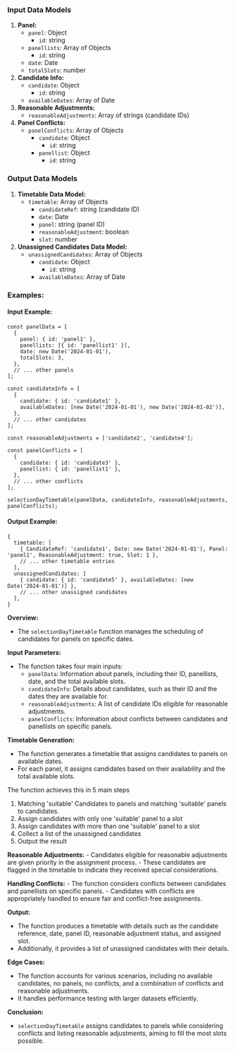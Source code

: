 ### Input Data Models

1.  **Panel:**
    -   `panel`: Object
        -   `id`: string
    -   `panellists`: Array of Objects
        -   `id`: string
    -   `date`: Date
    -   `totalSlots`: number
2.  **Candidate Info:**
    -   `candidate`: Object
        -   `id`: string
    -   `availableDates`: Array of Date
3.  **Reasonable Adjustments:**
    -   `reasonableAdjustments`: Array of strings (candidate IDs)
4.  **Panel Conflicts:**
    -   `panelConflicts`: Array of Objects
        -   `candidate`: Object
            -   `id`: string
        -   `panellist`: Object
            -   `id`: string

### Output Data Models

1.  **Timetable Data Model:**
    -   `timetable`: Array of Objects
        -   `candidateRef`: string (candidate ID)
        -   `date`: Date
        -   `panel`: string (panel ID)
        -   `reasonableAdjustment`: boolean
        -   `slot`: number
2.  **Unassigned Candidates Data Model:**
    -   `unassignedCandidates`: Array of Objects
        -   `candidate`: Object
            -   `id`: string
        -   `availableDates`: Array of Date

### Examples:

#### Input Example:
```
const panelData = [
  {
    panel: { id: 'panel1' },
    panellists: [{ id: 'panellist1' }],
    date: new Date('2024-01-01'),
    totalSlots: 3,
  },
  // ... other panels
];

const candidateInfo = [
  {
    candidate: { id: 'candidate1' },
    availableDates: [new Date('2024-01-01'), new Date('2024-01-02')],
  },
  // ... other candidates
];

const reasonableAdjustments = ['candidate2', 'candidate4'];

const panelConflicts = [
  {
    candidate: { id: 'candidate3' },
    panellist: { id: 'panellist1' },
  },
  // ... other conflicts
];

selectionDayTimetable(panelData, candidateInfo, reasonableAdjustments, panelConflicts);
```
#### Output Example:
```
{
  timetable: [
    { CandidateRef: 'candidate1', Date: new Date('2024-01-01'), Panel: 'panel1', ReasonableAdjustment: true, Slot: 1 },
    // ... other timetable entries
  ],
  unassignedCandidates: [
    { candidate: { id: 'candidate5' }, availableDates: [new Date('2024-01-01')] },
    // ... other unassigned candidates
  ],
}

```

**Overview:**
   - The `selectionDayTimetable` function manages the scheduling of candidates for panels on specific dates.

**Input Parameters:**
   - The function takes four main inputs:
     - `panelData`: Information about panels, including their ID, panellists, date, and the total available slots.
     - `candidateInfo`: Details about candidates, such as their ID and the dates they are available for.
     - `reasonableAdjustments`: A list of candidate IDs eligible for reasonable adjustments.
     - `panelConflicts`: Information about conflicts between candidates and panellists on specific panels.

**Timetable Generation:**
   - The function generates a timetable that assigns candidates to panels on available dates.
   - For each panel, it assigns candidates based on their availability and the total available slots.

The function achieves this in 5 main steps

 1. Matching 'suitable' Candidates to panels and matching 'suitable' panels to candidates.
 2. Assign candidates with only one 'suitable' panel to a slot 
 3. Assign candidates with more than one 'suitable' panel to a slot
 4. Collect a list of the unassigned candidates
 5. Output the result

**Reasonable Adjustments:**
    - Candidates eligible for reasonable adjustments are given priority in the assignment process.
    - These candidates are flagged in the timetable to indicate they received special considerations.

**Handling Conflicts:**
    - The function considers conflicts between candidates and panellists on specific panels.
    - Candidates with conflicts are appropriately handled to ensure fair and conflict-free assignments.

**Output:**
   - The function produces a timetable with details such as the candidate reference, date, panel ID, reasonable adjustment status, and assigned slot.
   - Additionally, it provides a list of unassigned candidates with their details.

**Edge Cases:**
   - The function accounts for various scenarios, including no available candidates, no panels, no conflicts, and a combination of conflicts and reasonable adjustments.
   - It handles performance testing with larger datasets efficiently.

**Conclusion:**
   - `selectionDayTimetable` assigns candidates to panels while considering conflicts and listing reasonable adjustments, aiming to fill the most slots possible.
